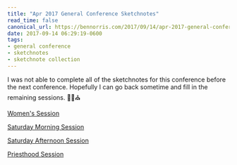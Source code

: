 ```yaml
---
title: "Apr 2017 General Conference Sketchnotes"
read_time: false
canonical_url: https://bennorris.com/2017/09/14/apr-2017-general-conference-sketchnotes
date: 2017-09-14 06:29:19-0600
tags:
- general conference
- sketchnotes
- sketchnote collection
---
```


I was not able to complete all of the sketchnotes for this conference before the next conference. Hopefully I can go back sometime and fill in the remaining sessions. ✍🏼⛪️

[Women's Session](https://bennorris.com/2017/08/18/apr-2017-general-conference-womens-session-skechnotes/)

[Saturday Morning Session](https://bennorris.com/2017/08/30/apr-2017-general-conference-saturday-morning-session-sketchnotes/)

[Saturday Afternoon Session](https://bennorris.com/2017/09/14/apr-2017-general-conference-saturday-afternoon-session-sketchnotes/)

[Priesthood Session](https://bennorris.com/2017/04/01/apr-2017-general-conference-priesthood-session-sketchnotes/)

